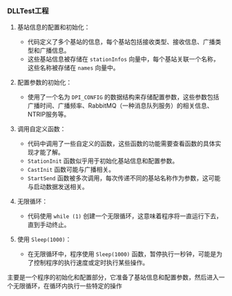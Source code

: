 ### DLLTest工程

1. 基站信息的配置和初始化：
   - 代码定义了多个基站的信息，每个基站包括接收类型、接收信息、广播类型和广播信息。
   - 这些基站信息被存储在 `stationInfos` 向量中，每个基站关联一个名称，这些名称被存储在 `names` 向量中。

2. 配置参数的初始化：
   - 使用了一个名为 `DPI_CONFIG` 的数据结构来存储配置参数，这些参数包括广播时间、广播频率、RabbitMQ（一种消息队列服务）的相关信息、NTRIP服务等。

3. 调用自定义函数：
   - 代码中调用了一些自定义的函数，这些函数的功能需要查看函数的具体实现才能了解。
   - `StationInit` 函数似乎用于初始化基站信息和配置参数。
   - `CastInit` 函数可能与广播相关。
   - `StartSend` 函数被多次调用，每次传递不同的基站名称作为参数，这可能与启动数据发送相关。

4. 无限循环：
   - 代码使用 `while (1)` 创建一个无限循环，这意味着程序将一直运行下去，直到手动终止。

5. 使用 `Sleep(1000)`：
   - 在无限循环中，程序使用 `Sleep(1000)` 函数，暂停执行一秒钟，可能是为了控制程序的执行速度或定时执行某些操作。

主要是一个程序的初始化和配置部分，它准备了基站信息和配置参数，然后进入一个无限循环，在循环内执行一些特定的操作